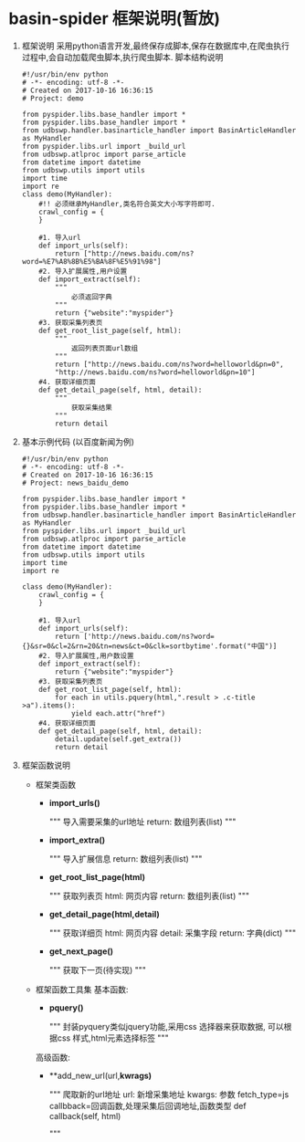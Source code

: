 # basin-spider 框架说明(暂放)

1. 框架说明
采用python语言开发,最终保存成脚本,保存在数据库中,在爬虫执行过程中,会自动加载爬虫脚本,执行爬虫脚本. 脚本结构说明

    ~~~
    #!/usr/bin/env python
    # -*- encoding: utf-8 -*-
    # Created on 2017-10-16 16:36:15
    # Project: demo
    
    from pyspider.libs.base_handler import *
    from pyspider.libs.base_handler import *
    from udbswp.handler.basinarticle_handler import BasinArticleHandler as MyHandler
    from pyspider.libs.url import _build_url
    from udbswp.atlproc import parse_article
    from datetime import datetime
    from udbswp.utils import utils
    import time
    import re
    class demo(MyHandler):
        #!! 必须继承MyHandler,类名符合英文大小写字符即可.
        crawl_config = {
        }

        #1. 导入url
        def import_urls(self):
            return ["http://news.baidu.com/ns?word=%E7%A8%8B%E5%BA%8F%E5%91%98"]
        #2. 导入扩展属性,用户设置
        def import_extract(self):
            """
                必须返回字典
            """
            return {"website":"myspider"}
        #3. 获取采集列表页
        def get_root_list_page(self, html):
            """
                返回列表页面url数组
            """
            return ["http://news.baidu.com/ns?word=helloworld&pn=0",
            "http://news.baidu.com/ns?word=helloworld&pn=10"]
        #4. 获取详细页面
        def get_detail_page(self, html, detail):
            """
                获取采集结果
            """
            return detail
    ~~~
    
2. 基本示例代码 (以百度新闻为例)

    ~~~
    #!/usr/bin/env python
    # -*- encoding: utf-8 -*-
    # Created on 2017-10-16 16:36:15
    # Project: news_baidu_demo
    
    from pyspider.libs.base_handler import *
    from pyspider.libs.base_handler import *
    from udbswp.handler.basinarticle_handler import BasinArticleHandler as MyHandler
    from pyspider.libs.url import _build_url
    from udbswp.atlproc import parse_article
    from datetime import datetime
    from udbswp.utils import utils
    import time
    import re
    
    class demo(MyHandler):
        crawl_config = {
        }
        
        #1. 导入url
        def import_urls(self):
            return ['http://news.baidu.com/ns?word={}&sr=0&cl=2&rn=20&tn=news&ct=0&clk=sortbytime'.format("中国")]
        #2. 导入扩展属性,用户数设置
        def import_extract(self):
            return {"website":"myspider"}
        #3. 获取采集列表页
        def get_root_list_page(self, html):
            for each in utils.pquery(html,".result > .c-title >a").items():
                yield each.attr("href")
        #4. 获取详细页面
        def get_detail_page(self, html, detail):
            detail.update(self.get_extra())
            return detail
    
    ~~~

3. 框架函数说明
    + 框架类函数

        + **import_urls()**
        
            """
            导入需要采集的url地址
            return: 数组列表(list)
            """
        
        + **import_extra()**  
        
            """
            导入扩展信息
            return: 数组列表(list)
            """
        + **get_root_list_page(html)**
          
            """
            获取列表页
            html: 网页内容
            return: 数组列表(list)
            """
        + **get_detail_page(html,detail)**  

            """
            获取详细页
            html: 网页内容
            detail: 采集字段
            return: 字典(dict)
            """

        + **get_next_page()**  

            """
            获取下一页(待实现)
            """
        
    + 框架函数工具集
        基本函数:
        + **pquery()**  

            """
            封装pyquery类似jquery功能,采用css 选择器来获取数据, 可以根据css 样式,html元素选择标签
            """
        
        高级函数:
        
        + **add_new_url(url,**kwrags)** 
        
            """
            爬取新的url地址
            url: 新增采集地址
            kwargs: 参数
            fetch_type=js
            callbback=回调函数,处理采集后回调地址,函数类型 def callback(self, html)
            
            """

            
    


